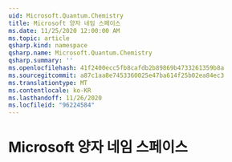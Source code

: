 ```yaml
---
uid: Microsoft.Quantum.Chemistry
title: Microsoft 양자 네임 스페이스
ms.date: 11/25/2020 12:00:00 AM
ms.topic: article
qsharp.kind: namespace
qsharp.name: Microsoft.Quantum.Chemistry
qsharp.summary: ''
ms.openlocfilehash: 41f2400ecc5fb8cafdb2b89869b4733261359b8a
ms.sourcegitcommit: a87c1aa8e7453360025e47ba614f25b02ea84ec3
ms.translationtype: MT
ms.contentlocale: ko-KR
ms.lasthandoff: 11/26/2020
ms.locfileid: "96224584"
---
```

# <a name="microsoftquantumchemistry-namespace"></a>Microsoft 양자 네임 스페이스



